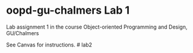 # oopd-gu-chalmers Lab 1
Lab assignment 1 in the course Object-oriented Programming and Design, GU/Chalmers

See Canvas for instructions.
#   l a b 2  
 